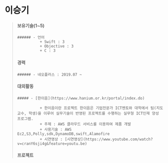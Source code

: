 이승기
=====


> #### 보유기술(1~5)
>    
>     ###### - 언어  
>             	+ Swift : 3  
>             	+ Objective : 3
>             	+ C : 3
>
>
> #### 경력
>	
>     ###### - 네오플러스 : 2019.07 ~ 	 
>
>
>
> #### 대외활동
>
>     ##### - [한이음](https://www.hanium.or.kr/portal/index.do)
>		
>             	+ 한이음이란 프로젝트 한이음은 기업전문가 ICT멘토와 대학에서 팀(지도교수, 학생)을 이루어 실무기술이 반영된 프로젝트를 수행하는 실무형 ICT인재 양성 프로그램.
>             	+ 주제 : AWS 클라우드 서비스를 이용하여 제품 개발
>             	+ 사용기술 : AWS Ec2,S3,Polly,sdk,DynamoDB,swift,Alamofire
>             	+ 시연영상 : [시연영상](https://www.youtube.com/watch?v=cranY6sji4g&feature=youtu.be)
> 
> #### 프로젝트
>
>
>


